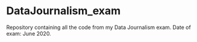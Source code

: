 # DataJournalism_exam
Repository containing all the code from my Data Journalism exam. Date of exam: June 2020.
